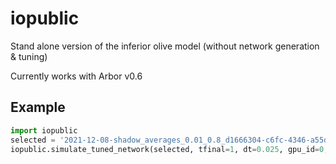 # iopublic

Stand alone version of the inferior olive model (without network generation & tuning)

Currently works with Arbor v0.6

## Example

```python
import iopublic
selected = '2021-12-08-shadow_averages_0.01_0.8_d1666304-c6fc-4346-a55d-a99b3aad55be'
iopublic.simulate_tuned_network(selected, tfinal=1, dt=0.025, gpu_id=0, spikes=())
```
